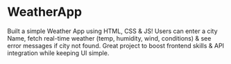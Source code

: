 # WeatherApp
Built a simple Weather App using HTML, CSS &amp; JS! Users can enter a city Name, fetch real-time weather (temp, humidity, wind, conditions) &amp; see error messages if city not found.  Great project to boost frontend skills &amp; API integration while keeping UI simple.
